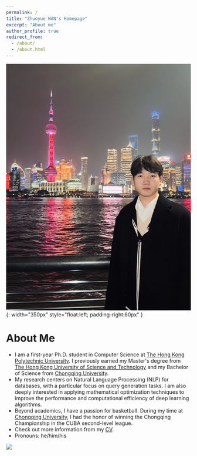 ```yaml
---
permalink: /
title: "Zhuoyue WAN's Homepage"
excerpt: "About me"
author_profile: true
redirect_from: 
  - /about/
  - /about.html
---
```

![1683343073512](image/about/shanghai_2024_12.jpg){: width="350px" style="float:left; padding-right:60px" }

# About Me

* I am a first-year Ph.D. student in Computer Science at [The Hong Kong Polytechnic University](https://www.polyu.edu.hk/). I previously earned my Master's degree from [The Hong Kong University of Science and Technology](https://hkust.edu.hk/) and my Bachelor of Science from [Chongqing University](https://www.cqu.edu.cn/).
* My research centers on Natural Language Processing (NLP) for databases, with a particular focus on query generation tasks. I am also deeply interested in applying mathematical optimization techniques to improve the performance and computational efficiency of deep learning algorithms.
* Beyond academics, I have a passion for basketball. During my time at [Chongqing University](https://www.cqu.edu.cn/), I had the honor of winning the Chongqing Championship in the CUBA second-level league.
* Check out more information from my [CV](https://zwanah.github.io/files/CV_WAN_Zhuoyue.pdf).
* Pronouns: he/him/his

<a href='https://clustrmaps.com/site/1buji'  title='Visit tracker'><img src='//clustrmaps.com/map_v2.png?cl=ffffff&w=500&t=n&d=8FvmiF-Ze-Y-aFCJrTdqv0-ObHOkMPnPj1hOWXH7ayU&co=747f93&ct=ffffff'/></a>
